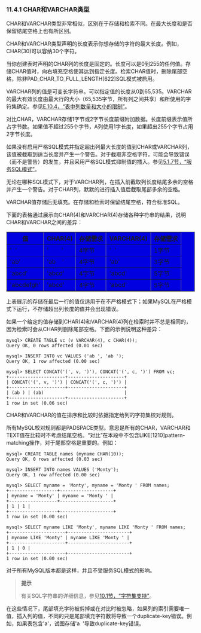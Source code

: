 ### 11.4.1 CHAR和VARCHAR类型

CHAR和VARCHAR类型非常相似，区别在于存储和检索不同。在最大长度和是否保留结尾空格上也有所区别。

CHAR和VARCHAR类型声明的长度表示你想存储的字符的最大长度。例如，CHAR(30)可以容纳30个字符。

当你创建表时声明的CHAR列的长度是固定的。长度可以是0到255的任何值。存储CHAR值时，向右填充空格使其达到指定长度。检索CHAR值时，删除尾部空格，除非PAD_CHAR\_TO\_FULL\_LENGTH[622]SQL模式被启用。

VARCHAR列的值是可变长字符串。可以指定值的长度从0到65,535。VARCHAR的最大有效长度由最大行的大小（65,535字节，所有列之间共享）和所使用的字符集确定。参见[E.10.4，“表中列数量和大小的限制”](../Appendix_E/E.10.04_Limits_on_Table_Column_Count_and_Row_Size.md)。

对比CHAR，VARCHAR存储1字节或2字节长度前缀附加数据。长度前缀表示值所占字节数。如果值不超过255个字节，A列使用1字长度，如果超出255个字节占用2字节长度。

如果没有启用严格SQL模式并指定超出列最大长度的值到CHAR或VARCHAR列，该值被截取到适当长度并产生一个警告。对于截取非空格字符，可能会导致错误（而不是警告）的发生，并且采用严格SQL模式抑制值的插入。参见[5.1.7节，“服务SQL模式”](../Chapter_05/05.01.07_Server_SQL_Modes.md)。

无论在哪种SQL模式下，对于VARCHAR列，在插入前截取列长度结尾多余的空格并产生一个警告。对于CHAR列，默默的进行插入值后截取尾部多余的空格。

VARCHAR值存储后无填充。在存储和检索时保留结尾空格，符合标准SQL。

下面的表格通过展示向CHAR(4)和VARCHAR(4)存储各种字符串的结果，说明CHAR和VARCHAR之间的差异：

<table border="1" width='100%' cellspacing="0" cellpadding="0" bgcolor="write">
<tr>
<th>值</th>
<th>CHAR(4)</th>
<th>存储需求</th>
<th>VARCHAR(4)</th>
<th>存储需求</th>
</tr>
<tr>
<td align="left">'&nbsp;&nbsp;'</td>
<td align="left">'&nbsp;&nbsp;&nbsp;&nbsp;&nbsp;&nbsp;&nbsp;&nbsp;'</td>
<td align="left">4字节</td>
<td align="left">'&nbsp;&nbsp;'</td>
<td align="left">1字节</td>
</tr>
<tr>
<td align="left">'ab'</td>
<td align="left">'ab&nbsp;&nbsp;&nbsp;&nbsp;'</td>
<td align="left">4字节</td>
<td align="left">'ab'</td>
<td align="left">3字节</td>
</tr>
<tr>
<td align="left">'abcd'</td>
<td align="left">'abcd'</td>
<td align="left">4字节</td>
<td align="left">'abcd'</td>
<td align="left">5字节</td>
</tr>
<tr>
<td align="left">'abcdefgh'</td>
<td align="left">'abcd'</td>
<td align="left">4字节</td>
<td align="left">'abcd'</td>
<td align="left">5字节</td>
</tr>
</table>

上表展示的存储在最后一行的值仅适用于在不严格模式下；如果MySQL在严格模式下运行，不存储超出列长度的值并会出现错误。

如果一个给定的值存储到CHAR(4)和VARCHAR(4)列在检索时并不总是相同的，因为检索时会从CHAR列删除尾部空格。下面的示例说明这种差异：

```
mysql> CREATE TABLE vc (v VARCHAR(4), c CHAR(4));
Query OK, 0 rows affected (0.01 sec)

mysql> INSERT INTO vc VALUES ('ab ', 'ab ');
Query OK, 1 row affected (0.00 sec)

mysql> SELECT CONCAT('(', v, ')'), CONCAT('(', c, ')') FROM vc;
+---------------------+---------------------+
| CONCAT('(', v, ')') | CONCAT('(', c, ')') |
+---------------------+---------------------+
| (ab ) | (ab)                              |
+---------------------+---------------------+
1 row in set (0.06 sec)
```

CHAR和VARCHAR的值在排序和比较时依据指定给列的字符集校对规则。

所有MySQL校对规则都是PADSPACE类型。意思是所有的CHAR，VARCHAR和TEXT值在比较时不考虑结尾空格。“对比”在本段中不包含LIKE[1210]pattern-matching操作，对于尾部空格是重要的。例如：

```
mysql> CREATE TABLE names (myname CHAR(10));
Query OK, 0 rows affected (0.03 sec)

mysql> INSERT INTO names VALUES ('Monty');
Query OK, 1 row affected (0.00 sec)

mysql> SELECT myname = 'Monty', myname = 'Monty ' FROM names;
+------------------+--------------------+
| myname = 'Monty' | myname = 'Monty ' |
+------------------+--------------------+
| 1 | 1 |
+------------------+--------------------+
1 row in set (0.00 sec)

mysql> SELECT myname LIKE 'Monty', myname LIKE 'Monty ' FROM names;
+---------------------+-----------------------+
| myname LIKE 'Monty' | myname LIKE 'Monty ' |
+---------------------+-----------------------+
| 1 | 0 |
+---------------------+-----------------------+
1 row in set (0.00 sec)
```

对于所有MySQL版本都是这样，并且不受服务SQL模式的影响。

> **提示**
> 
> 有关SQL字符串的详细信息，参见[10.1节，“字符集支持”](../Chapter_10/10.01.00_Character_Set_Support.md)。

在这些情况下，尾部填充字符被剪掉或在对比时被忽略，如果列的索引需要唯一值，插入列的值，不同的只是尾部填充字符数将导致一个duplicate-key错误。例如，如果表包含'a'，试图存储'a&nbsp;&nbsp;'导致duplicate-key错误。
